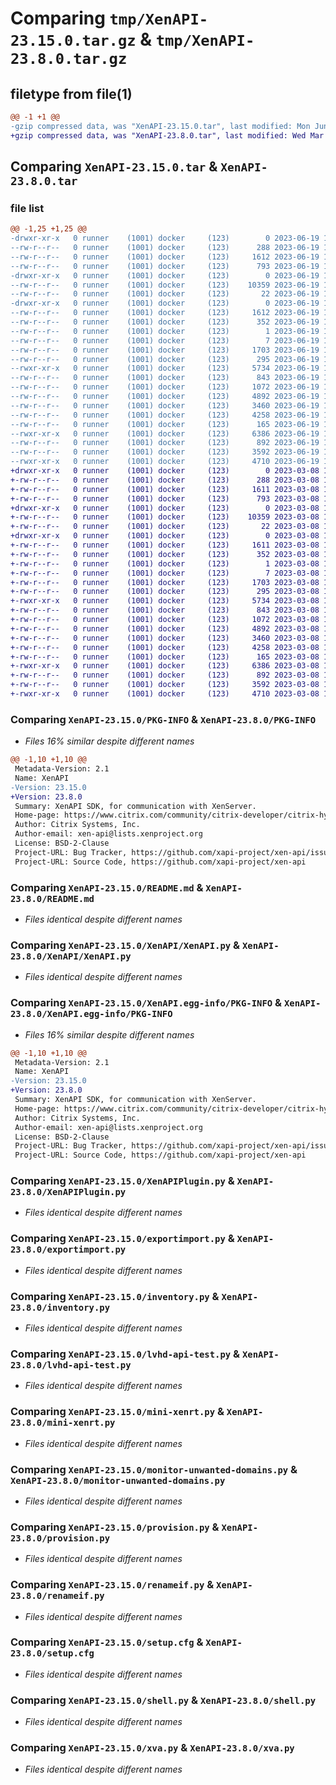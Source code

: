 # Comparing `tmp/XenAPI-23.15.0.tar.gz` & `tmp/XenAPI-23.8.0.tar.gz`

## filetype from file(1)

```diff
@@ -1 +1 @@
-gzip compressed data, was "XenAPI-23.15.0.tar", last modified: Mon Jun 19 12:52:36 2023, max compression
+gzip compressed data, was "XenAPI-23.8.0.tar", last modified: Wed Mar  8 14:57:18 2023, max compression
```

## Comparing `XenAPI-23.15.0.tar` & `XenAPI-23.8.0.tar`

### file list

```diff
@@ -1,25 +1,25 @@
-drwxr-xr-x   0 runner    (1001) docker     (123)        0 2023-06-19 12:52:36.028944 XenAPI-23.15.0/
--rw-r--r--   0 runner    (1001) docker     (123)      288 2023-06-19 12:43:07.000000 XenAPI-23.15.0/Makefile
--rw-r--r--   0 runner    (1001) docker     (123)     1612 2023-06-19 12:52:36.028944 XenAPI-23.15.0/PKG-INFO
--rw-r--r--   0 runner    (1001) docker     (123)      793 2023-06-19 12:43:07.000000 XenAPI-23.15.0/README.md
-drwxr-xr-x   0 runner    (1001) docker     (123)        0 2023-06-19 12:52:36.024944 XenAPI-23.15.0/XenAPI/
--rw-r--r--   0 runner    (1001) docker     (123)    10359 2023-06-19 12:43:07.000000 XenAPI-23.15.0/XenAPI/XenAPI.py
--rw-r--r--   0 runner    (1001) docker     (123)       22 2023-06-19 12:43:07.000000 XenAPI-23.15.0/XenAPI/__init__.py
-drwxr-xr-x   0 runner    (1001) docker     (123)        0 2023-06-19 12:52:36.028944 XenAPI-23.15.0/XenAPI.egg-info/
--rw-r--r--   0 runner    (1001) docker     (123)     1612 2023-06-19 12:52:35.000000 XenAPI-23.15.0/XenAPI.egg-info/PKG-INFO
--rw-r--r--   0 runner    (1001) docker     (123)      352 2023-06-19 12:52:36.000000 XenAPI-23.15.0/XenAPI.egg-info/SOURCES.txt
--rw-r--r--   0 runner    (1001) docker     (123)        1 2023-06-19 12:52:35.000000 XenAPI-23.15.0/XenAPI.egg-info/dependency_links.txt
--rw-r--r--   0 runner    (1001) docker     (123)        7 2023-06-19 12:52:35.000000 XenAPI-23.15.0/XenAPI.egg-info/top_level.txt
--rw-r--r--   0 runner    (1001) docker     (123)     1703 2023-06-19 12:43:07.000000 XenAPI-23.15.0/XenAPIPlugin.py
--rw-r--r--   0 runner    (1001) docker     (123)      295 2023-06-19 12:43:07.000000 XenAPI-23.15.0/echo.py
--rwxr-xr-x   0 runner    (1001) docker     (123)     5734 2023-06-19 12:43:07.000000 XenAPI-23.15.0/exportimport.py
--rw-r--r--   0 runner    (1001) docker     (123)      843 2023-06-19 12:43:07.000000 XenAPI-23.15.0/inventory.py
--rw-r--r--   0 runner    (1001) docker     (123)     1072 2023-06-19 12:43:07.000000 XenAPI-23.15.0/lvhd-api-test.py
--rw-r--r--   0 runner    (1001) docker     (123)     4892 2023-06-19 12:43:07.000000 XenAPI-23.15.0/mini-xenrt.py
--rw-r--r--   0 runner    (1001) docker     (123)     3460 2023-06-19 12:43:07.000000 XenAPI-23.15.0/monitor-unwanted-domains.py
--rw-r--r--   0 runner    (1001) docker     (123)     4258 2023-06-19 12:43:07.000000 XenAPI-23.15.0/provision.py
--rw-r--r--   0 runner    (1001) docker     (123)      165 2023-06-19 12:43:07.000000 XenAPI-23.15.0/pyproject.toml
--rwxr-xr-x   0 runner    (1001) docker     (123)     6386 2023-06-19 12:43:07.000000 XenAPI-23.15.0/renameif.py
--rw-r--r--   0 runner    (1001) docker     (123)      892 2023-06-19 12:52:36.028944 XenAPI-23.15.0/setup.cfg
--rw-r--r--   0 runner    (1001) docker     (123)     3592 2023-06-19 12:43:07.000000 XenAPI-23.15.0/shell.py
--rwxr-xr-x   0 runner    (1001) docker     (123)     4710 2023-06-19 12:43:07.000000 XenAPI-23.15.0/xva.py
+drwxr-xr-x   0 runner    (1001) docker     (123)        0 2023-03-08 14:57:18.712777 XenAPI-23.8.0/
+-rw-r--r--   0 runner    (1001) docker     (123)      288 2023-03-08 14:56:48.000000 XenAPI-23.8.0/Makefile
+-rw-r--r--   0 runner    (1001) docker     (123)     1611 2023-03-08 14:57:18.712777 XenAPI-23.8.0/PKG-INFO
+-rw-r--r--   0 runner    (1001) docker     (123)      793 2023-03-08 14:56:48.000000 XenAPI-23.8.0/README.md
+drwxr-xr-x   0 runner    (1001) docker     (123)        0 2023-03-08 14:57:18.708777 XenAPI-23.8.0/XenAPI/
+-rw-r--r--   0 runner    (1001) docker     (123)    10359 2023-03-08 14:56:48.000000 XenAPI-23.8.0/XenAPI/XenAPI.py
+-rw-r--r--   0 runner    (1001) docker     (123)       22 2023-03-08 14:56:48.000000 XenAPI-23.8.0/XenAPI/__init__.py
+drwxr-xr-x   0 runner    (1001) docker     (123)        0 2023-03-08 14:57:18.712777 XenAPI-23.8.0/XenAPI.egg-info/
+-rw-r--r--   0 runner    (1001) docker     (123)     1611 2023-03-08 14:57:18.000000 XenAPI-23.8.0/XenAPI.egg-info/PKG-INFO
+-rw-r--r--   0 runner    (1001) docker     (123)      352 2023-03-08 14:57:18.000000 XenAPI-23.8.0/XenAPI.egg-info/SOURCES.txt
+-rw-r--r--   0 runner    (1001) docker     (123)        1 2023-03-08 14:57:18.000000 XenAPI-23.8.0/XenAPI.egg-info/dependency_links.txt
+-rw-r--r--   0 runner    (1001) docker     (123)        7 2023-03-08 14:57:18.000000 XenAPI-23.8.0/XenAPI.egg-info/top_level.txt
+-rw-r--r--   0 runner    (1001) docker     (123)     1703 2023-03-08 14:56:48.000000 XenAPI-23.8.0/XenAPIPlugin.py
+-rw-r--r--   0 runner    (1001) docker     (123)      295 2023-03-08 14:56:48.000000 XenAPI-23.8.0/echo.py
+-rwxr-xr-x   0 runner    (1001) docker     (123)     5734 2023-03-08 14:56:48.000000 XenAPI-23.8.0/exportimport.py
+-rw-r--r--   0 runner    (1001) docker     (123)      843 2023-03-08 14:56:48.000000 XenAPI-23.8.0/inventory.py
+-rw-r--r--   0 runner    (1001) docker     (123)     1072 2023-03-08 14:56:48.000000 XenAPI-23.8.0/lvhd-api-test.py
+-rw-r--r--   0 runner    (1001) docker     (123)     4892 2023-03-08 14:56:48.000000 XenAPI-23.8.0/mini-xenrt.py
+-rw-r--r--   0 runner    (1001) docker     (123)     3460 2023-03-08 14:56:48.000000 XenAPI-23.8.0/monitor-unwanted-domains.py
+-rw-r--r--   0 runner    (1001) docker     (123)     4258 2023-03-08 14:56:48.000000 XenAPI-23.8.0/provision.py
+-rw-r--r--   0 runner    (1001) docker     (123)      165 2023-03-08 14:56:48.000000 XenAPI-23.8.0/pyproject.toml
+-rwxr-xr-x   0 runner    (1001) docker     (123)     6386 2023-03-08 14:56:48.000000 XenAPI-23.8.0/renameif.py
+-rw-r--r--   0 runner    (1001) docker     (123)      892 2023-03-08 14:57:18.712777 XenAPI-23.8.0/setup.cfg
+-rw-r--r--   0 runner    (1001) docker     (123)     3592 2023-03-08 14:56:48.000000 XenAPI-23.8.0/shell.py
+-rwxr-xr-x   0 runner    (1001) docker     (123)     4710 2023-03-08 14:56:48.000000 XenAPI-23.8.0/xva.py
```

### Comparing `XenAPI-23.15.0/PKG-INFO` & `XenAPI-23.8.0/PKG-INFO`

 * *Files 16% similar despite different names*

```diff
@@ -1,10 +1,10 @@
 Metadata-Version: 2.1
 Name: XenAPI
-Version: 23.15.0
+Version: 23.8.0
 Summary: XenAPI SDK, for communication with XenServer.
 Home-page: https://www.citrix.com/community/citrix-developer/citrix-hypervisor-developer/
 Author: Citrix Systems, Inc.
 Author-email: xen-api@lists.xenproject.org
 License: BSD-2-Clause
 Project-URL: Bug Tracker, https://github.com/xapi-project/xen-api/issues
 Project-URL: Source Code, https://github.com/xapi-project/xen-api
```

### Comparing `XenAPI-23.15.0/README.md` & `XenAPI-23.8.0/README.md`

 * *Files identical despite different names*

### Comparing `XenAPI-23.15.0/XenAPI/XenAPI.py` & `XenAPI-23.8.0/XenAPI/XenAPI.py`

 * *Files identical despite different names*

### Comparing `XenAPI-23.15.0/XenAPI.egg-info/PKG-INFO` & `XenAPI-23.8.0/XenAPI.egg-info/PKG-INFO`

 * *Files 16% similar despite different names*

```diff
@@ -1,10 +1,10 @@
 Metadata-Version: 2.1
 Name: XenAPI
-Version: 23.15.0
+Version: 23.8.0
 Summary: XenAPI SDK, for communication with XenServer.
 Home-page: https://www.citrix.com/community/citrix-developer/citrix-hypervisor-developer/
 Author: Citrix Systems, Inc.
 Author-email: xen-api@lists.xenproject.org
 License: BSD-2-Clause
 Project-URL: Bug Tracker, https://github.com/xapi-project/xen-api/issues
 Project-URL: Source Code, https://github.com/xapi-project/xen-api
```

### Comparing `XenAPI-23.15.0/XenAPIPlugin.py` & `XenAPI-23.8.0/XenAPIPlugin.py`

 * *Files identical despite different names*

### Comparing `XenAPI-23.15.0/exportimport.py` & `XenAPI-23.8.0/exportimport.py`

 * *Files identical despite different names*

### Comparing `XenAPI-23.15.0/inventory.py` & `XenAPI-23.8.0/inventory.py`

 * *Files identical despite different names*

### Comparing `XenAPI-23.15.0/lvhd-api-test.py` & `XenAPI-23.8.0/lvhd-api-test.py`

 * *Files identical despite different names*

### Comparing `XenAPI-23.15.0/mini-xenrt.py` & `XenAPI-23.8.0/mini-xenrt.py`

 * *Files identical despite different names*

### Comparing `XenAPI-23.15.0/monitor-unwanted-domains.py` & `XenAPI-23.8.0/monitor-unwanted-domains.py`

 * *Files identical despite different names*

### Comparing `XenAPI-23.15.0/provision.py` & `XenAPI-23.8.0/provision.py`

 * *Files identical despite different names*

### Comparing `XenAPI-23.15.0/renameif.py` & `XenAPI-23.8.0/renameif.py`

 * *Files identical despite different names*

### Comparing `XenAPI-23.15.0/setup.cfg` & `XenAPI-23.8.0/setup.cfg`

 * *Files identical despite different names*

### Comparing `XenAPI-23.15.0/shell.py` & `XenAPI-23.8.0/shell.py`

 * *Files identical despite different names*

### Comparing `XenAPI-23.15.0/xva.py` & `XenAPI-23.8.0/xva.py`

 * *Files identical despite different names*

